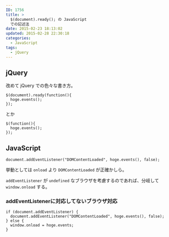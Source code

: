 ```yaml
---
ID: 1756
title: >
  $(document).ready(); の JavaScript
  での記述法
date: 2015-02-23 18:13:02
updated: 2015-02-28 22:30:18
categories:
  - JavaScript
tags:
  - jQuery
---
```


<!--more-->
<h2>jQuery</h2>
改めて jQuery での色々な書き方。
<pre class="javascript"><code>$(document).ready(function(){
  hoge.events();
});</code></pre>
とか
<pre class="javascript"><code>$(function(){
  hoge.events();
});</code></pre>

<h2>JavaScript</h2>
<pre class="javascript"><code>document.addEventListener("DOMContentLoaded", hoge.events(), false);</code></pre>
挙動としては <code>onload</code> より <code>DOMContentLoaded</code> が正確かしら。

<code>addEventListener</code> が <code>undefined</code> なブラウザを考慮するのであれば、分岐して <code>window.onload</code> する。

<h3>addEventListenerに対応してないブラウザ対応</h3>
<pre class="javascript"><code>if (document.addEventListener) {
  document.addEventListener("DOMContentLoaded", hoge.events(), false);
} else {
  window.onload = hoge.events;
}</code></pre>
